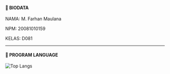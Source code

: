 #### 🔰 BIODATA

NAMA: M. Farhan Maulana

NPM: 20081010159

KELAS: D081

___

#### 🔰 PROGRAM LANGUAGE
![Top Langs](https://github-readme-stats.vercel.app/api/top-langs/?username=aranaywa&theme=chartreuse-dark)
